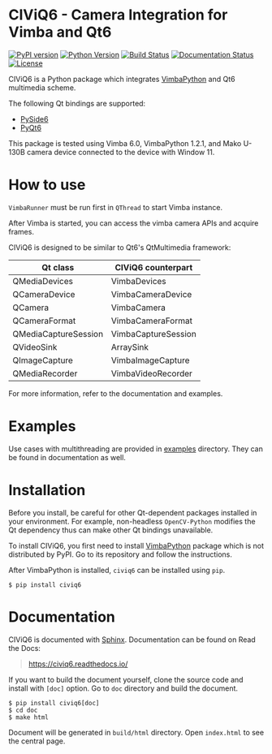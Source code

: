 # CIViQ6 - Camera Integration for Vimba and Qt6

[![PyPI version](https://badge.fury.io/py/CIViQ6.svg)](https://badge.fury.io/py/CIViQ6)
[![Python Version](https://img.shields.io/pypi/pyversions/civiq6)](https://pypi.org/project/civiq6/)
[![Build Status](https://github.com/JSS95/civiq6/actions/workflows/ci.yml/badge.svg)](https://github.com/JSS95/civiq6/actions/workflows/ci.yml)
[![Documentation Status](https://readthedocs.org/projects/civiq6/badge/?version=latest)](https://civiq6.readthedocs.io/en/latest/?badge=latest)
[![License](https://img.shields.io/github/license/JSS95/civiq6)](https://github.com/JSS95/civiq6/blob/master/LICENSE)

CIViQ6 is a Python package which integrates [VimbaPython](https://github.com/alliedvision/VimbaPython) and Qt6 multimedia scheme.

The following Qt bindings are supported:
- [PySide6](https://pypi.org/project/PySide6/)
- [PyQt6](https://pypi.org/project/PyQt6/)

This package is tested using Vimba 6.0, VimbaPython 1.2.1, and Mako U-130B camera device connected to the device with Window 11.

# How to use

`VimbaRunner` must be run first in `QThread` to start Vimba instance.

After Vimba is started, you can access the vimba camera APIs and acquire frames.

CIViQ6 is designed to be similar to Qt6's QtMultimedia framework:

|       Qt class       |  CIViQ6 counterpart  |
| -------------------- | -------------------- |
|     QMediaDevices    |      VimbaDevices    |
|     QCameraDevice    |   VimbaCameraDevice  |
|       QCamera        |      VimbaCamera     |
|    QCameraFormat     |   VimbaCameraFormat  |
| QMediaCaptureSession |  VimbaCaptureSession |
|      QVideoSink      |       ArraySink      |
|     QImageCapture    |   VimbaImageCapture  |
|    QMediaRecorder    |   VimbaVideoRecorder |

For more information, refer to the documentation and examples.

# Examples

Use cases with multithreading are provided in [examples](https://github.com/JSS95/civiq6/tree/master/civiq6/examples) directory.
They can be found in documentation as well.

# Installation

Before you install, be careful for other Qt-dependent packages installed in your environment.
For example, non-headless `OpenCV-Python` modifies the Qt dependency thus can make other Qt bindings unavailable.

To install CIViQ6, you first need to install [VimbaPython](https://github.com/alliedvision/VimbaPython) package which is not distributed by PyPI.
Go to its repository and follow the instructions.

After VimbaPython is installed, `civiq6` can be installed using `pip`.

```
$ pip install civiq6
```

# Documentation

CIViQ6 is documented with [Sphinx](https://pypi.org/project/Sphinx/).
Documentation can be found on Read the Docs:

> https://civiq6.readthedocs.io/

If you want to build the document yourself, clone the source code and install with `[doc]` option.
Go to `doc` directory and build the document.

```
$ pip install civiq6[doc]
$ cd doc
$ make html
```

Document will be generated in `build/html` directory. Open `index.html` to see the central page.
